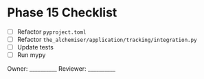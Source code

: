 # Phase 15 Checklist

- [ ] Refactor `pyproject.toml`
- [ ] Refactor `the_alchemiser/application/tracking/integration.py`
- [ ] Update tests
- [ ] Run mypy

Owner: __________
Reviewer: __________
